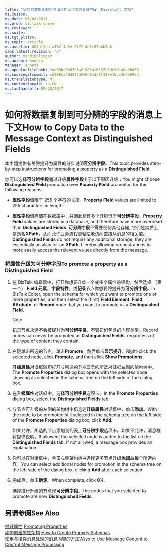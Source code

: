 ```yaml
---
title: "如何将数据复制到与消息的上下文可分辨字段 |Microsoft 文档"
ms.custom: 
ms.date: 06/08/2017
ms.prod: biztalk-server
ms.reviewer: 
ms.suite: 
ms.tgt_pltfrm: 
ms.topic: article
ms.assetid: 004a13ca-a162-4a5e-9f72-8a5c55bbb7a6
caps.latest.revision: "5"
author: MandiOhlinger
ms.author: mandia
manager: anneta
ms.openlocfilehash: 2ea68bc0b83c5a8f886416107e1dc98ea8ad8d30
ms.sourcegitcommit: cb908c540d8f1a692d01dc8f313e16cb4b4e696d
ms.translationtype: MT
ms.contentlocale: zh-CN
ms.lasthandoff: 09/20/2017
---
```

# <a name="how-to-copy-data-to-the-message-context-as-distinguished-fields"></a><span data-ttu-id="065da-102">如何将数据复制到可分辨的字段的消息上下文</span><span class="sxs-lookup"><span data-stu-id="065da-102">How to Copy Data to the Message Context as Distinguished Fields</span></span>
<span data-ttu-id="065da-103">本主题提供有关将提升为属性的分步说明**可分辨字段**。</span><span class="sxs-lookup"><span data-stu-id="065da-103">This topic provides step-by-step instructions for promoting a property as a **Distinguished Field**.</span></span>  
  
 <span data-ttu-id="065da-104">你可以选择**可分辨字段**通过升级**属性字段**出于以下原因升级：</span><span class="sxs-lookup"><span data-stu-id="065da-104">You might choose **Distinguished Field** promotion over **Property Field** promotion for the following reasons:</span></span>  
  
-   <span data-ttu-id="065da-105">**属性字段**值限于 255 个字符的长度。</span><span class="sxs-lookup"><span data-stu-id="065da-105">**Property Field** values are limited to 255 characters in length.</span></span>  
  
-   <span data-ttu-id="065da-106">**属性字段**值存储在数据库中，并因此具有多个开销低于**可分辨字段**。</span><span class="sxs-lookup"><span data-stu-id="065da-106">**Property Field** values are stored in a database, and therefore have more overhead than **Distinguished Fields**.</span></span> <span data-ttu-id="065da-107">**可分辨字段**不需要任何其他存储; 它们是实质上是别名**XPath**，从而允许业务流程更轻松地访问直接从消息的相关值。</span><span class="sxs-lookup"><span data-stu-id="065da-107">**Distinguished Fields** do not require any additional storage; they are essentially an alias for an **XPath**, thereby allowing orchestrations to more easily access the relevant values directly from the message.</span></span>  
  
### <a name="to-promote-a-property-as-a-distinguished-field"></a><span data-ttu-id="065da-108">将属性升级为可分辨字段</span><span class="sxs-lookup"><span data-stu-id="065da-108">To promote a property as a Distinguished Field</span></span>  
  
1.  <span data-ttu-id="065da-109">在 BizTalk 编辑器中，打开你想要升级一个或多个属性的架构，然后选择 （第一个） **Field 元素**，**字段特性**，或**记录**节点你想要将提升为**可分辨字段**。</span><span class="sxs-lookup"><span data-stu-id="065da-109">In BizTalk Editor, open the schema for which you want to promote one or more properties, and then select the (first) **Field Element**, **Field Attribute**, or **Record** node that you want to promote as a **Distinguished Field**.</span></span>  
  
    > [!NOTE]
    >  <span data-ttu-id="065da-110">记录节点永远不会被提升为**可分辨字段**，不管它们包含的内容类型。</span><span class="sxs-lookup"><span data-stu-id="065da-110">Record nodes can never be promoted as **Distinguished Fields**, regardless of the type of content they contain.</span></span>  
  
2.  <span data-ttu-id="065da-111">右键单击所选的节点，单击**Promote**，然后单击**显示提升**。</span><span class="sxs-lookup"><span data-stu-id="065da-111">Right-click the selected node, click **Promote**, and then click **Show Promotions**.</span></span>  
  
     <span data-ttu-id="065da-112">**升级属性**对话框随即打开与所选的节点显示的所选对话框左侧的架构树中。</span><span class="sxs-lookup"><span data-stu-id="065da-112">The **Promote Properties** dialog box opens with the selected node showing as selected in the schema tree on the left side of the dialog box.</span></span>  
  
3.  <span data-ttu-id="065da-113">在**升级属性**对话框中，选择**可分辨字段**选项卡。</span><span class="sxs-lookup"><span data-stu-id="065da-113">In the **Promote Properties** dialog box, select the **Distinguished Fields** tab.</span></span>  
  
4.  <span data-ttu-id="065da-114">与节点可升级的左侧的架构树中仍选定**升级属性**对话框中，单击**添加**。</span><span class="sxs-lookup"><span data-stu-id="065da-114">With the node to be promoted still selected in the schema tree on the left side of the **Promote Properties** dialog box, click **Add**.</span></span>  
  
     <span data-ttu-id="065da-115">如果允许，所选的节点添加到列表上**可分辨字段**选项卡。如果不允许，消息框将提供说明。</span><span class="sxs-lookup"><span data-stu-id="065da-115">If allowed, the selected node is added to the list on the **Distinguished Fields** tab. If not allowed, a message box provides an explanation.</span></span>  
  
5.  <span data-ttu-id="065da-116">你可以在对话框中，单击左侧架构树中选择更多节点升级**添加**后每个所选内容。</span><span class="sxs-lookup"><span data-stu-id="065da-116">You can select additional nodes for promotion in the schema tree on the left side of the dialog box, clicking **Add** after each selection.</span></span>  
  
6.  <span data-ttu-id="065da-117">完成后，单击**确定**。</span><span class="sxs-lookup"><span data-stu-id="065da-117">When complete, click **OK**.</span></span>  
  
     <span data-ttu-id="065da-118">选择进行升级的节点现**可分辨字段**。</span><span class="sxs-lookup"><span data-stu-id="065da-118">The nodes that you selected to promote are now **Distinguished Fields**.</span></span>  
  
## <a name="see-also"></a><span data-ttu-id="065da-119">另请参阅</span><span class="sxs-lookup"><span data-stu-id="065da-119">See Also</span></span>  
 <span data-ttu-id="065da-120">[提升属性](../core/promoting-properties.md) </span><span class="sxs-lookup"><span data-stu-id="065da-120">[Promoting Properties](../core/promoting-properties.md) </span></span>  
 <span data-ttu-id="065da-121">[如何创建属性架构](../core/how-to-create-property-schemas.md) </span><span class="sxs-lookup"><span data-stu-id="065da-121">[How to Create Property Schemas](../core/how-to-create-property-schemas.md) </span></span>  
 [<span data-ttu-id="065da-122">使用与控件消息处理的消息内容的方法</span><span class="sxs-lookup"><span data-stu-id="065da-122">Ways to Use Message Content to Control Message Processing</span></span>](../core/ways-to-use-message-content-to-control-message-processing.md)